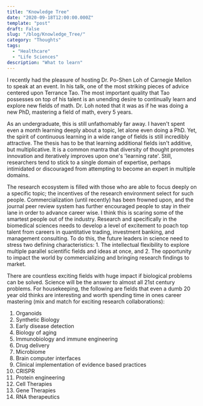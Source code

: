 ```yaml
---
title: "Knowledge Tree"
date: "2020-09-18T12:00:00.000Z"
template: "post"
draft: False
slug: "/blog/Knowledge_Tree/"
category: "Thoughts"
tags:
  - "Healthcare"
  - "Life Sciences"
description: "What to learn"
---
```


I recently had the pleasure of hosting Dr. Po-Shen Loh of Carnegie Mellon to speak at an event. In his talk, one of the most striking pieces of advice centered upon Terrance Tao. The most important quality that Tao possesses on top of his talent is an unending desire to continually learn and explore new fields of math. Dr. Loh noted that it was as if he was doing a new PhD, mastering a field of math, every 5 years.

As an undergraduate, this is still unfathomably far away. I haven't spent even a month learning deeply about a topic, let alone even doing a PhD. Yet, the spirit of continuous learning in a wide range of fields is still incredibly attractive. The thesis has to be that learning additional fields isn't additive, but multiplicative. It is a common mantra that diversity of thought promotes innovation and iteratively improves upon one's 'learning rate'. Still, researchers tend to stick to a single domain of expertise, perhaps intimidated or discouraged from attempting to become an expert in multiple domains.

The research ecosystem is filled with those who are able to focus deeply on a specific topic; the incentives of the research environment select for such people. Commercialization (until recently) has been frowned upon, and the journal peer review system has further encouraged people to stay in their lane in order to advance career wise. I think this is scaring some of the smartest people out of the industry. Research and specifically in the biomedical sciences needs to develop a level of excitement to poach top talent from careers in quantitative trading, investment banking, and management consulting. To do this, the future leaders in science need to stress two defining characteristics: 1. The intellectual flexibility to explore multiple parallel scientific fields and ideas at once, and 2. The opportunity to impact the world by commercializing and bringing research findings to market.

There are countless exciting fields with huge impact if biological problems can be solved. Science will be the answer to almost all 21st century problems. For housekeeping, the following are fields that even a dumb 20 year old thinks are interesting and worth spending time in ones career mastering (mix and match for exciting research collaborations):

1. Organoids
2. Synthetic Biology
3. Early disease detection
4. Biology of aging
5. Immunobiology and immune engineering
6. Drug delivery
7. Microbiome
8. Brain computer interfaces
9. Clinical implementation of evidence based practices
10. CRISPR
11. Protein engineering
12. Cell Therapies
13. Gene Therapies
14. RNA therapeutics
